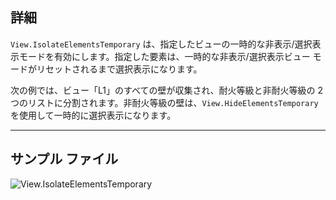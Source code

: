 ## 詳細
`View.IsolateElementsTemporary` は、指定したビューの一時的な非表示/選択表示モードを有効にします。指定した要素は、一時的な非表示/選択表示ビュー モードがリセットされるまで選択表示になります。

次の例では、ビュー「L1」のすべての壁が収集され、耐火等級と非耐火等級の 2 つのリストに分割されます。非耐火等級の壁は、`View.HideElementsTemporary` を使用して一時的に選択表示になります。
___
## サンプル ファイル

![View.IsolateElementsTemporary](./Revit.Elements.Views.View.IsolateElementsTemporary_img.jpg)

